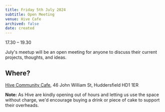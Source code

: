 ```yaml
---
title: Friday 5th July 2024
subtitle: Open Meeting
venue: Hive Cafe
archived: false
date: created
---
```


17.30 – 19.30

July's meetup will be an open meeting for anyone to discuss their current projects, thoughts, and ideas.


## Where?

[Hive Community Cafe](https://www.hivecommunity.org.uk/), 46 John William St, Huddersfield HD1 1ER 

**Note:** As Hive are kindly opening out of hours and letting us use the space without charge, we'd encourage buying a drink or piece of cake to support their overheads.